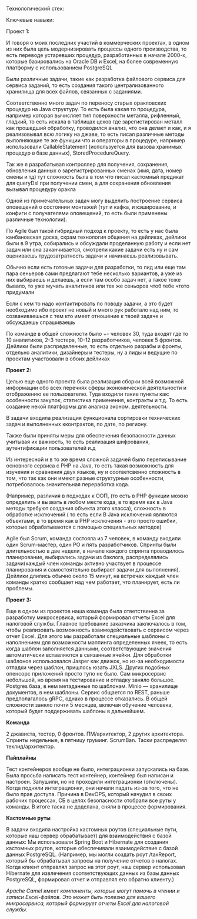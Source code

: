 Технологический стек:

Ключевые навыки:

Проект 1:

И говоря о моих последних участий в коммерческих проектах, в одном из них была цель модернизировать процессы одного производства, то есть переводе устаревших процедур, разработанных в начале 2000-х, которые базировались на Oracle DB и Excel, на более современную платформу с использованием PostgreSQL

Были различные задачи, такие как разработка файлового сервиса для сервиса заданий, то есть создания такого централизованного хранилища для всех файлов, связанных с заданиями.

Соответственно много задач по переносу старых оракловских процедур на Java структуру. То есть была какая то процедура, например которая вычисляет тип поверхности металла, рифленный, гладкий, то есть искала в таблицах цехов где зарегистирован металл как прошедший обработку, проводился анализ, что она делает и как, и я реализовывал всю логику на джаве, то есть писал различные методы выполняющие те же функции что и операторы в процедуре, например использовали CallableStatement (используется для вызова хранимых процедур в базе данных), StoredProcedureQuery. 

Так же я разрабатывал контроллер для получения, сохранения, обновления данных о зарегистрированных сменах (имя, дата, номер смены и тд) тут сложность была в том что писал кастомный предикат для queryDsl при получении смен, а для сохранения обновления вызывал процедуру оракла

Одной из примечательных задач могу выделить построение сервиса оповещений о состоянии монтажей (тут и кафка, и кэширование, и конфиги с получателями оповещений, то есть были применены различные технологии).

По Agile был такой гибридный подход к проекту, то есть у нас была канбановская доска, скрам технология общения на дейликах, дейлики были в 9 утра, собирались и обсуждали проделанную работу и если нет задач или она заканчивается, смотрели какие задачи есть ну и сам оцениваешь трудозатратность задачи и начинаешь реализовывать.

Обычно если есть готовые задачи для разработки, то лид или еще там пара сеньеров сами предлагают тебе несколько вариантов, а уже из них выбираешь и делаешь, а если там особо задач нет, а такое тоже бывало, то уже мучать аналитиков или тех же сеньоров чтоб тебе чтото придумали

Если с кем то надо контактировать по поводу задачи, а это будет необходимо ибо проект не новый и много рук работало над ним, то созваниваешься с тем кто имеет отношение к твоей задаче и обсуждаешь спрашиваешь

По команде в общей сложности было +- человек 30, туда входят где то 10 аналитиков, 2-3 тестера, 10-12 разработчиков, человек 5 фронтов. Дейлики были распределенные, то есть отдельно разрабы и фронты, отдельно аналитики, дизайнеры и тестеры, ну а лиды и ведущие по проектам участвовали в обоих дейликах

**Проект 2:**

Целью еще одного проекта была реализация сборки всей возможной информации обо всех перечнях сферы экономической деятельности и отображению ее пользователю. Туда входили такие пункты как: особенности закупок, статистика применения, контракты и т.д. То есть создание некой платформы для анализа эконом. деятельности.

В задачи входила реализация функционала сортировки технических задач и выполненных кконтрактов, по дате, по региону.

Также были приняты меры для обеспечения безопасности данных учитывая их важность, то есть реализация шифрования, аутентификации пользователей и.д

Из интересной и в то же время сложной задачей было переписывание основного сервиса с PHP на Java, то есть такая возможность для изучения и сравнения двух языков, ну и соответсвенно сложность в том, что так как они имеют разные структурные особенности, потребовалось значительная переработка кода.

(Например, различия в подходах к ООП, (то есть в PHP функции можно определить и вызвать в любом месте кода, в то время как в Java методы требуют создания объекта этого класса), сложность в обработке исключений ( то есть если В Java исключения являются объектами, в то время как в PHP исключения - это просто ошибки, которые обрабатываются с помощью специальных методов)

Agile был Scrum, команда состояла из 7 человек, в команду входили один Scrum-мастер, один PO и пять разработчиков. Спринты были длительностью в две недели, в начале каждого спринта проводилось планирование, выбирались задачи из бэклога, распределялись задачи(каждый член команды активно участвует в процессе планирования и самостоятельно выбирает задачи для выполнения). Дейлики длились обычно около 15 минут, на встречах каждый член команды кратко сообщает над чем работает, что планирует, есть ли проблемы.

**Проект 3:**

Еще в одном из проектов наша команда была ответственна за разработку микросервиса, который формировал отчеты Excel для налоговой службы. 
Главное требование заказчика заключалось в том, чтобы реализовать возможность взаимодействовать с сервисом через отчет Excel. Для этого мы разработали специальные шаблоны с наполнением для возможности маппинга определенных ячеек, то есть когда шаблон заполняется данными, соответствующие значения автоматически вставляются в связанные ячейки.
Для обработки шаблонов использовался Jasper как движок, но из-за необходимости отладки через шаблон, пришлось юзать JXLS. Других подобных опенсорс приложений просто тупо не было. Сам микросервис небольшой, но время на тестирование и отладку заняло большое. Postgres база, в нем метаданные по шаблонам. Minio — хранилище документов, в нем шаблоны.
Сервис общается по REST, раньше предполагалось gRPC, однако в процессе отказались. В общей сложности заняло почти 5 месяцев, включая обучение человека, который будет поддерживать шаблоны в дальнейшем.

**Команда**

2 джависта, тестер, 0 фронтов. ПМ/архитектор, 2 других архитектора. Спринты недельные, в пятницу груминг. ScrumBan. Таски распределял техлид/архитектор.

**Пайплайны**

Тест контейнеров вообще не было, интеграционки запускались на базе. Была просьба написать тест контейнер, контейнер был написан и настроен. Запушили, но не проходили интеграционки (отключены). Когда подняли интеграционки, они начали падать из-за того, что не было прав доступа. Причина в DevOPS, который начудил в своих рабочих процессах, СБ в целях безопасности отобрали все руты у команды. В итоге таска не доделана, сняли в процессе формирования.

**Кастомные руты**

В задачи входила настройка кастомных роутов (специальные пути, которые наш сервер обрабатывает) для взаимодействия с базой данных: Мы использовали Spring Boot и Hibernate для создания кастомных роутов, которые обеспечивали взаимодействие с базой данных PostgreSQL. (Например, мы могли создать роут /taxReport, который бы обрабатывал запросы на получение отчетов о налогах. Когда клиент отправлял запрос на этот роут, наш сервер использовал Hibernate для извлечения соответствующих данных из базы данных PostgreSQL, формировал отчет и отправлял его обратно клиенту.)

_Apache Camel имеет компоненты, которые могут помочь в чтении и записи Excel-файлов. Это может быть полезно для вашего микросервиса, который формирует отчеты Excel для налоговой службы._

  
